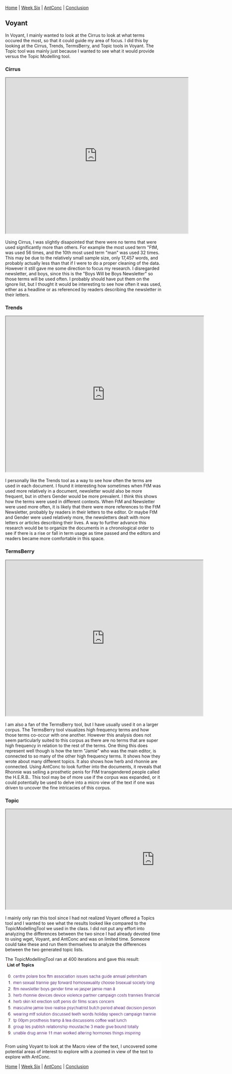 [Home](index.md) | [Week Six](Week6.md) | [AntConc](AntConc.md) | [Conclusion](Conclusion.md)

## Voyant
In Voyant, I mainly wanted to look at the Cirrus to look at what terms occured the most, so that it could guide my area of focus. I did this by looking at the Cirrus, Trends, TermsBerry, and Topic tools in Voyant. The Topic tool was mainly just because I wanted to see what it would provide versus the Topic Modelling tool.

### Cirrus
<iframe style='width: 588px; height: 502px;' src='https://voyant-tools.org/tool/Cirrus/?corpus=16ca32d63ed3573f7317c370e4c9d5bd'></iframe>



Using Cirrus, I was slightly disapointed that there were no terms that were used significantly more than others. For example the most used term "FtM, was used 56 times, and the 10th most used term "man" was used 32 times. This may be due to the relatively small sample size, only 17,457 words, and probably actually less than that if I were to do a proper cleaning of the data. However it still gave me some direction to focus my research. I disregarded newsletter, and boys, since this is the "Boys Will be Boys Newsletter" so those terms will be used often. I probably should have put them on the ignore list, but I thought it would be interesting to see how often it was used, either as a headline or as referenced by readers describing the newsletter in their letters. 



### Trends
<iframe style='width: 638px; height: 502px;' src='https://voyant-tools.org/tool/Trends/?query=ftm&query=newsletter&query=boys&query=new&query=gender&corpus=16ca32d63ed3573f7317c370e4c9d5bd'></iframe>


I personally like the Trends tool as a way to see how often the terms are used in each document. I found it interesting how sometimes when FtM was used more relatively in a document, newsletter would also be more frequent, but in others Gender would be more prevalent. I think this shows how the terms were used in different contexts. When FtM and Newsletter were used more often, it is likely that there were more references to the FtM Newsletter, probably by readers in their letters to the editor. Or maybe FtM and Gender were used relatively more, the newsletters dealt with more letters or articles describing their lives.
A way to further advance this research would be to organize the documents in a chronological order to see if there is a rise or fall in term usage as time passed and the editors and readers became more comfortable in this space.



### TermsBerry
<iframe style='width: 636px; height: 502px;' src='https://voyant-tools.org/tool/TermsBerry/?stopList=keywords-bcc95d829f38decf41473bc784947d95&context=10&numInitialTerms=25&corpus=16ca32d63ed3573f7317c370e4c9d5bd'></iframe>


I am also a fan of the TermsBerry tool, but I have usually used it on a larger corpus. The TermsBerry tool visualizes high frequency terms and how those terms co-occur with one another. However this analysis does not seem particularly suited to this corpus as there are no terms that are super high frequency in relation to the rest of the terms. One thing this does represent well though is how the term "Jamie" who was the main editor, is connected to so many of the other high frequency terms. It shows how they wrote about many different topics. It also shows how herb and rhonnie are connected. Using AntConc to look further into the documents, it reveals that Rhonnie was selling a prosthetic penis for FtM transgendered people called the H.E.R.B.. This tool may be of more use if the corpus was expanded, or it could potentially be used to delve into a micro view of the text if one was driven to uncover the fine intricacies of this corpus. 


### Topic
<iframe style='width: 958px; height: 323px;' src='https://voyant-tools.org/tool/Topics/?stopList=keywords-bcc95d829f38decf41473bc784947d95&numTopics=10&corpus=16ca32d63ed3573f7317c370e4c9d5bd'></iframe>

I mainly only ran this tool since I had not realized Voyant offered a Topics tool and I wanted to see what the results looked like compared to the TopicModellingTool we used in the class. I did not put any effort into analyzing the differences between the two since I had already devoted time to using wget, Voyant, and AntConc and was on limited time. Someone could take these and run them themselves to analyze the differences between the two generated topic lists.

The TopicModellingTool  ran at 400 iterations and gave this result:
![](BWBB-TMT.png)

From using Voyant to look at the Macro view of the text, I uncovered some potential areas of interest to explore with a zoomed in view of the text to explore with AntConc.

[Home](index.md) | [Week Six](Week6.md) | [AntConc](AntConc.md) | [Conclusion](Conclusion.md)
